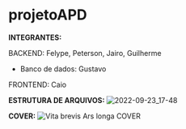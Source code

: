 # projetoAPD

**INTEGRANTES:**

BACKEND:
Felype,
Peterson,
Jairo,
Guilherme

- Banco de dados: Gustavo

FRONTEND:
Caio

**ESTRUTURA DE ARQUIVOS:**
![2022-09-23_17-48](https://user-images.githubusercontent.com/89306240/192054765-c3e0fe54-56cc-4087-983a-e5fd97251824.png)

**COVER:**
![Vita brevis Ars longa  COVER](https://user-images.githubusercontent.com/89306240/192055411-071b9599-1ee5-4f14-a5bb-b1607f7bb26e.jpg)
